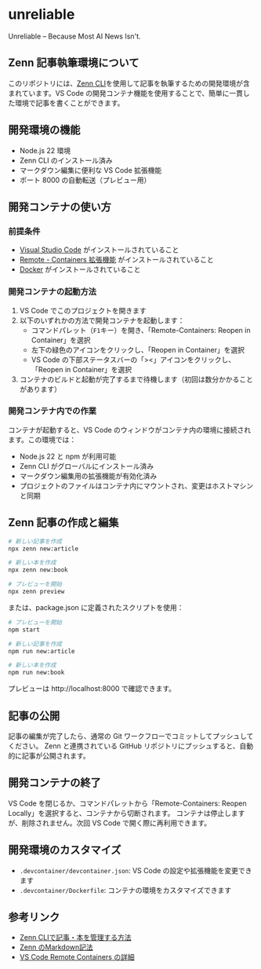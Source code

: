 # unreliable
Unreliable – Because Most AI News Isn't.

## Zenn 記事執筆環境について

このリポジトリには、[Zenn CLI](https://zenn.dev/zenn/articles/zenn-cli-guide)を使用して記事を執筆するための開発環境が含まれています。VS Code の開発コンテナ機能を使用することで、簡単に一貫した環境で記事を書くことができます。

## 開発環境の機能

- Node.js 22 環境
- Zenn CLI のインストール済み
- マークダウン編集に便利な VS Code 拡張機能
- ポート 8000 の自動転送（プレビュー用）

## 開発コンテナの使い方

### 前提条件

- [Visual Studio Code](https://code.visualstudio.com/) がインストールされていること
- [Remote - Containers 拡張機能](https://marketplace.visualstudio.com/items?itemName=ms-vscode-remote.remote-containers) がインストールされていること
- [Docker](https://www.docker.com/) がインストールされていること

### 開発コンテナの起動方法

1. VS Code でこのプロジェクトを開きます
2. 以下のいずれかの方法で開発コンテナを起動します：
   - コマンドパレット（`F1`キー）を開き、「Remote-Containers: Reopen in Container」を選択
   - 左下の緑色のアイコンをクリックし、「Reopen in Container」を選択
   - VS Code の下部ステータスバーの「><」アイコンをクリックし、「Reopen in Container」を選択
3. コンテナのビルドと起動が完了するまで待機します（初回は数分かかることがあります）

### 開発コンテナ内での作業

コンテナが起動すると、VS Code のウィンドウがコンテナ内の環境に接続されます。この環境では：

- Node.js 22 と npm が利用可能
- Zenn CLI がグローバルにインストール済み
- マークダウン編集用の拡張機能が有効化済み
- プロジェクトのファイルはコンテナ内にマウントされ、変更はホストマシンと同期

## Zenn 記事の作成と編集

```bash
# 新しい記事を作成
npx zenn new:article

# 新しい本を作成
npx zenn new:book

# プレビューを開始
npx zenn preview
```

または、package.json に定義されたスクリプトを使用：

```bash
# プレビューを開始
npm start

# 新しい記事を作成
npm run new:article

# 新しい本を作成
npm run new:book
```

プレビューは http://localhost:8000 で確認できます。

## 記事の公開

記事の編集が完了したら、通常の Git ワークフローでコミットしてプッシュしてください。
Zenn と連携されている GitHub リポジトリにプッシュすると、自動的に記事が公開されます。

## 開発コンテナの終了

VS Code を閉じるか、コマンドパレットから「Remote-Containers: Reopen Locally」を選択すると、コンテナから切断されます。
コンテナは停止しますが、削除されません。次回 VS Code で開く際に再利用できます。

## 開発環境のカスタマイズ

- `.devcontainer/devcontainer.json`: VS Code の設定や拡張機能を変更できます
- `.devcontainer/Dockerfile`: コンテナの環境をカスタマイズできます

## 参考リンク

- [Zenn CLIで記事・本を管理する方法](https://zenn.dev/zenn/articles/zenn-cli-guide)
- [Zenn のMarkdown記法](https://zenn.dev/zenn/articles/markdown-guide)
- [VS Code Remote Containers の詳細](https://code.visualstudio.com/docs/remote/containers)
